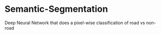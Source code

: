# Semantic-Segmentation
Deep Neural Network that does a pixel-wise classification of road vs non-road
